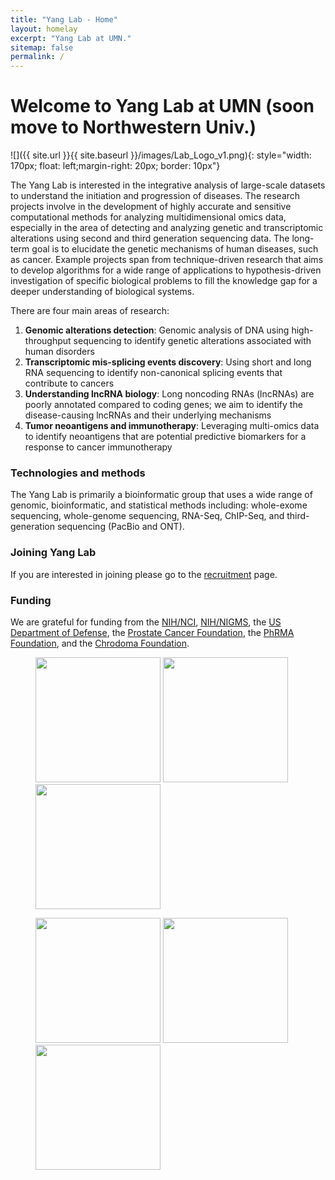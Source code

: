 ```yaml
---
title: "Yang Lab - Home"
layout: homelay
excerpt: "Yang Lab at UMN."
sitemap: false
permalink: /
---
```


# Welcome to Yang Lab at UMN (soon move to Northwestern Univ.)


![]({{ site.url }}{{ site.baseurl }}/images/Lab_Logo_v1.png){: style="width: 170px; float: left;margin-right: 20px; border: 10px"}


The Yang Lab is interested in the integrative analysis of large-scale datasets to understand the initiation and progression of diseases. The research projects involve in the development of highly accurate and sensitive computational methods for analyzing multidimensional omics data, especially in the area of detecting and analyzing genetic and transcriptomic alterations using second and third generation sequencing data. The long-term goal is to elucidate the genetic mechanisms of human diseases, such as cancer. Example projects span from technique-driven research that aims to develop algorithms for a wide range of applications to hypothesis-driven investigation of specific biological problems to fill the knowledge gap for a deeper understanding of biological systems.

There are four main areas of research:

1. **Genomic alterations detection**: Genomic analysis of DNA using high-throughput sequencing to identify genetic alterations associated with human disorders
2. **Transcriptomic mis-splicing events discovery**: Using short and long RNA sequencing to identify non-canonical splicing events that contribute to cancers
3. **Understanding lncRNA biology**: Long noncoding RNAs (lncRNAs) are poorly annotated compared to coding genes; we aim to identify the disease-causing lncRNAs and their underlying mechanisms
4. **Tumor neoantigens and immunotherapy**: Leveraging multi-omics data to identify neoantigens that are potential predictive biomarkers for a response to cancer immunotherapy

### Technologies and methods
The Yang Lab is primarily a bioinformatic group that uses a wide range of genomic, bioinformatic, and statistical methods including: whole-exome sequencing, whole-genome sequencing, RNA-Seq, ChIP-Seq, and third-generation sequencing (PacBio and ONT).

### Joining Yang Lab
If you are interested in joining please go to the [recruitment](recruitment) page.

### Funding
We are grateful for funding from the [NIH/NCI](https://www.cancer.gov/), [NIH/NIGMS](https://nigms.nih.gov/), the [US Department of Defense](https://cdmrp.army.mil/default), the [Prostate Cancer Foundation](https://www.pcf.org/), the [PhRMA Foundation](http://www.phrmafoundation.org/), and the [Chrodoma Foundation](https://www.chordomafoundation.org/).

<figure class="third">
 <img src="{{ site.url }}{{ site.baseurl }}/images/logopic/Logo_nci.png" style="width: 200px">	<img src="{{ site.url }}{{ site.baseurl }}/images/logopic/Logo_nigms.jpeg" style="width: 200px"> <img src="{{ site.url }}{{ site.baseurl }}/images/logopic/Logo_CDMRP.jpeg" style="width: 200px">

<img src="{{ site.url }}{{ site.baseurl }}/images/logopic/Logo_PCF.jpg" style="width: 200px">	<img src="{{ site.url }}{{ site.baseurl }}/images/logopic/Logo_PHRMA.gif" style="width: 200px"> <img src="{{ site.url }}{{ site.baseurl }}/images/logopic/Logo_Chrod.png" style="width: 200px">	
</figure>




